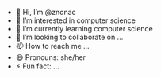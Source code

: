 - 👋 Hi, I’m @znonac
- 👀 I’m interested in computer science
- 🌱 I’m currently learning computer science
- 💞️ I’m looking to collaborate on ...
- 📫 How to reach me ...
- 😄 Pronouns: she/her
- ⚡ Fun fact: ...

<!---
znonac/znonac is a ✨ special ✨ repository because its `README.md` (this file) appears on your GitHub profile.
You can click the Preview link to take a look at your changes.
--->

